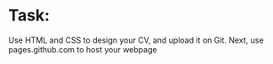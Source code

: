 # Task:

Use HTML and CSS to design your CV, and upload it on Git.
Next, use pages.github.com to host your webpage
